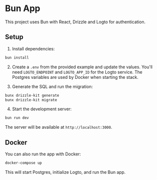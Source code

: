 # Bun App

This project uses Bun with React, Drizzle and Logto for authentication.

## Setup

1. Install dependencies:

```bash
bun install
```

2. Create a `.env` from the provided example and update the values.
   You'll need `LOGTO_ENDPOINT` and `LOGTO_APP_ID` for the Logto service.
   The Postgres variables are used by Docker when starting the stack.

3. Generate the SQL and run the migration:

```bash
bunx drizzle-kit generate
bunx drizzle-kit migrate
```

4. Start the development server:

```bash
bun run dev
```

The server will be available at `http://localhost:3000`.

## Docker

You can also run the app with Docker:

```bash
docker-compose up
```

This will start Postgres, initialize Logto, and run the Bun app.
